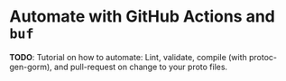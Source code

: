 # Automate with GitHub Actions and `buf`

**TODO**: Tutorial on how to automate: Lint, validate, compile (with protoc-gen-gorm), and pull-request on change to your proto files.
